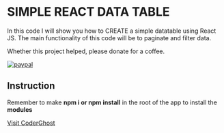 # SIMPLE REACT DATA TABLE
In this code I will show you how to CREATE a simple datatable using React JS. The main functionality of this code will be to paginate and filter data.

Whether this project helped, please donate for a coffee.

[![paypal](https://www.paypalobjects.com/en_US/i/btn/btn_donateCC_LG.gif)](https://www.paypal.com/cgi-bin/webscr?cmd=_s-xclick&hosted_button_id=AFSV8TQBVW6LC)


## Instruction

Remember to make **npm i or npm install** in the root of the app to install the **modules**

[Visit CoderGhost](https://www.coderghost.com/)
